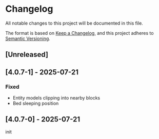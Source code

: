 # Changelog
All notable changes to this project will be documented in this file.

The format is based on [Keep a Changelog](https://keepachangelog.com/en/1.0.0/),
and this project adheres to [Semantic Versioning](https://semver.org/spec/v2.0.0.html).

## [Unreleased]

## [4.0.7-1] - 2025-07-21
### Fixed
- Entity models clipping into nearby blocks
- Bed sleeping position

## [4.0.7-0] - 2025-07-21
init

